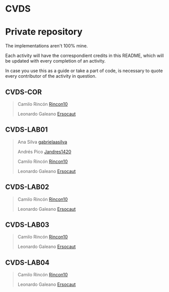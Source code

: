 # CVDS

# __Private repository__

The implementations aren't 100% mine.

Each activity will have the correspondient credits in this README, which will be updated with every completion of an activity.

In case you use this as a guide or take a part of code, is necessary to quote every contributor of the activity in question.

## CVDS-COR

> Camilo Rincón [Rincon10](https://github.com/Rincon10)
>
> Leonardo Galeano [Ersocaut](https://github.com/Ersocaut)

## CVDS-LAB01

> Ana Silva [gabrielaasilva](https://github.com/gabrielaasilva)
>
> Andrés Pico [Jandres1420](https://github.com/Jandres1420)
>
> Camilo Rincón [Rincon10](https://github.com/Rincon10)
>
> Leonardo Galeano [Ersocaut](https://github.com/Ersocaut)

## CVDS-LAB02

> Camilo Rincón [Rincon10](https://github.com/Rincon10)
>
> Leonardo Galeano [Ersocaut](https://github.com/Ersocaut)

## CVDS-LAB03

> Camilo Rincón [Rincon10](https://github.com/Rincon10)
>
> Leonardo Galeano [Ersocaut](https://github.com/Ersocaut)

## CVDS-LAB04

> Camilo Rincón [Rincon10](https://github.com/Rincon10)
>
> Leonardo Galeano [Ersocaut](https://github.com/Ersocaut)

